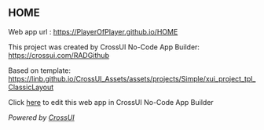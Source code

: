 ## HOME
Web app url : https://PlayerOfPlayer.github.io/HOME

This project was created by CrossUI No-Code App Builder: https://crossui.com/RADGithub

Based on template: https://linb.github.io/CrossUI_Assets/assets/projects/Simple/xui_project_tpl_ClassicLayout

Click [here](https://crossui.com/RADGithub/#!from=github&owner=PlayerOfPlayer&repo=HOME) to edit this web app in CrossUI No-Code App Builder

<i>Powered by [CrossUI](https://crossui.com)</i>
